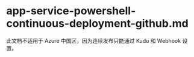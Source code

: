 # app-service-powershell-continuous-deployment-github.md

此文档不适用于 Azure 中国区，因为连续发布只能通过 Kudu 和 Webhook 设置。